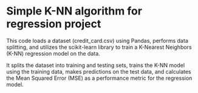 # Simple K-NN algorithm for regression project

This code loads a dataset (credit_card.csv) using Pandas, performs data splitting, and utilizes the scikit-learn library to train a K-Nearest Neighbors (K-NN) regression model on the data.

It splits the dataset into training and testing sets, trains the K-NN model using the training data, makes predictions on the test data, and calculates the Mean Squared Error (MSE) as a performance metric for the regression model.
